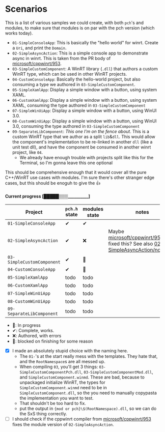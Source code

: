 # Scenarios


This is a list of various samples we could create, with both `pch`'s and modules, to make sure that modules is on par with the pch version (which works today). 


* `01-SimpleConsoleApp`: This is basically the "hello world" for winrt. Create a `Uri`, and print the `Domain`.
* `02-SimpleAsyncAction`: This is a simple console app to demonstrate async in winrt. This is taken from the PR body of [microsoft/cppwinrt/953].
* `03-SimpleCustomComponent`: A WinRT library (`.dll`) that authors a custom WinRT type, which can be used in other WinRT projects.
* `04-CustomConsoleApp`: Basically the hello-world project, but also consuming a type we authored in `03-SimpleCustomComponent`.
* `05-SimpleXamlApp`: Display a simple window with a button, using system XAML.
* `06-CustomXamlApp`: Display a simple window with a button, using system XAML, consuming the type authored in `03-SimpleCustomComponent`
* `07-SimpleWinUiApp`: Display a simple window with a button, using WinUI 3.0.
* `08-CustomWinUiApp`: Display a simple window with a button, using WinUI 3.0, consuming the type authored in `03-SimpleCustomComponent`
* `09-SeparateLibComponent`: _This one I'm on the fence about_. This is a custom WinRT type that we author as a split `lib`&`dll`. This would allow the component's implementation to be re-linked in another `dll` (like a unit test dll), and have the component be consumed in another winrt project, like `04`.
  - We already have enough trouble with projects split like this for the Terminal, so I'm gonna leave this one optional

This should be comprehensive enough that it would cover all the pure C++/WinRT use cases with modules. I'm sure there's other stranger edge cases, but this should be enoguh to give the 👍


#### Current progress [█████▒▒▒__________]

Project                    | `pch.h` state | modules state | notes
---------------------------|---------------|---------------|---------------
`01-SimpleConsoleApp`      | ✔ | ✔ |
`02-SimpleAsyncAction`     | ✔ | ❌ | Maybe [microsoft/cppwinrt/953] fixed this? See also [02-SimpleAsyncAction/notes.md](./02-SimpleAsyncAction/notes.md)
`03-SimpleCustomComponent` | ✔ | 📝 |
`04-CustomConsoleApp`      | ✔ | 📝 |
`05-SimpleXamlApp`         | todo | todo |
`06-CustomXamlApp`         | todo | todo |
`07-SimpleWinUiApp`        | todo | todo |
`08-CustomWinUiApp`        | todo | todo |
`09-SeparateLibComponent`  | todo | todo |

* 📝: In progress
* ✔: Complete, works.
* ❌: Authored, with errors
* 🛑: blocked on finishing for some reason

* [x] I made an absolutely stupid choice with the naming here.
  - The `01-`'s at the start really mess with the templates. They hate that, and the `RootNamespace`s are all messed up.
  -  When compiling `03`, you'll get 3 things: `03-SimpleCustomComponentPch.dll`, `03-SimpleCustomComponentMod.dll`, and `SimpleCustomComponent.winmd`. These are bad, because to unpackaged initialize WinRT, the types for `SimpleCustomComponent.winmd` need to be in `SimpleCustomComponent.dll`, so the you need to manually copypasta the implementation you want to test.
  - That shouldn't be too hard to fix.
  - put the output in `{mod or pch}\$(RootNamespace).dll`, so we can do the SxS thing correctly.
* [ ] I should check if the cppwinrt compiler from [microsoft/cppwinrt/953] fixes the module version of `02-SimpleAsyncAction`.

[microsoft/cppwinrt/953]: https://github.com/microsoft/cppwinrt/pull/953

